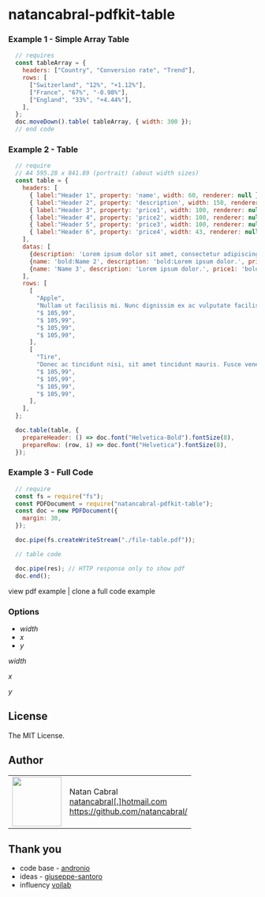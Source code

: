 # natancabral-pdfkit-table


### Example 1 - Simple Array Table
```js
  // requires 
  const tableArray = {
    headers: ["Country", "Conversion rate", "Trend"],
    rows: [
      ["Switzerland", "12%", "+1.12%"],
      ["France", "67%", "-0.98%"],
      ["England", "33%", "+4.44%"],
    ],
  };
  doc.moveDown().table( tableArray, { width: 300 });
  // end code
```


### Example 2 - Table
```js
  // require
  // A4 595.28 x 841.89 (portrait) (about width sizes)
  const table = {
    headers: [
      { label:"Header 1", property: 'name', width: 60, renderer: null },
      { label:"Header 2", property: 'description', width: 150, renderer: null }, 
      { label:"Header 3", property: 'price1', width: 100, renderer: null }, 
      { label:"Header 4", property: 'price2', width: 100, renderer: null }, 
      { label:"Header 5", property: 'price3', width: 100, renderer: null }, 
      { label:"Header 6", property: 'price4', width: 43, renderer: null },
    ],
    datas: [
      {description: 'Lorem ipsum dolor sit amet, consectetur adipiscing elit. Aenean mattis ante in laoreet egestas. ', price1: '$1', price3: '$ 3', price2: '$2', price4: '$4',name: 'Name 1', },
      {name: 'bold:Name 2', description: 'bold:Lorem ipsum dolor.', price1: 'bold:$1', price3: '$3', price2: '$2', price4: '$4', options: { fontSize: 8, separation: true}},
      {name: 'Name 3', description: 'Lorem ipsum dolor.', price1: 'bold:$1', price4: '$4', price2: '$2', price3: {label:'PRICE $3', options: { fontSize: 12 }}, },
    ],
    rows: [
      [
        "Apple",
        "Nullam ut facilisis mi. Nunc dignissim ex ac vulputate facilisis.",
        "$ 105,99",
        "$ 105,99",
        "$ 105,99",
        "$ 105,99",
      ],
      [
        "Tire",
        "Donec ac tincidunt nisi, sit amet tincidunt mauris. Fusce venenatis tristique quam, nec rhoncus eros volutpat nec. Donec fringilla ut lorem vitae maximus. Morbi ex erat, luctus eu nulla sit amet, facilisis porttitor mi.",
        "$ 105,99",
        "$ 105,99",
        "$ 105,99",
        "$ 105,99",
      ],
    ],
  };

  doc.table(table, {
    prepareHeader: () => doc.font("Helvetica-Bold").fontSize(8),
    prepareRow: (row, i) => doc.font("Helvetica").fontSize(8),
  });
```


### Example 3 - Full Code
```js
  // require
  const fs = require("fs");
  const PDFDocument = require("natancabral-pdfkit-table");
  const doc = new PDFDocument({
    margin: 30, 
  });

  doc.pipe(fs.createWriteStream("./file-table.pdf"));

  // table code

  doc.pipe(res); // HTTP response only to show pdf
  doc.end();
```

view pdf example | clone a full code example

### Options

- *width* 
- *x*
- *y*

*width* 

*x*

*y*

## License

The MIT License.

## Author

<table>
  <tr>
    <td>
      <img src="https://github.com/natancabral.png?s=100" width="100"/>
    </td>
    <td>
      Natan Cabral<br />
      <a href="mailto:natancabral[.]hotmail.com">natancabral[.]hotmail.com</a><br />
      <a href="https://github.com/natancabral/">https://github.com/natancabral/</a>
    </td>
  </tr>
</table>

## Thank you

- code base - [andronio](https://www.andronio.me/2017/09/02/pdfkit-tables/)
- ideas - [giuseppe-santoro](https://github.com/foliojs/pdfkit/issues/29#issuecomment-56504943)
- influency [voilab](https://github.com/voilab/voilab-pdf-table)
